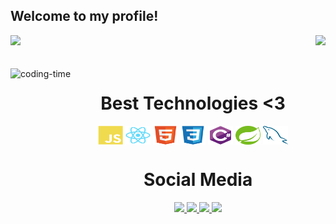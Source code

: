 ## Welcome to my profile!

<div>
  
  <img height="180em" src="https://github-readme-stats.vercel.app/api?username=JoaoNascimento1802&show_icons=true&theme=great-gatsby&include_all_commits=true&count_private=true"/>
  <img align="right" height="180em" src="https://github-readme-stats.vercel.app/api/top-langs/?username=JoaoNascimento1802&layout=compact&langs_count=16&theme=great-gatsby"/>
</div>
<br>

<div align="center"> 
  <div style="display: inline_block"><br>
    <img align="left" height="250" alt="coding-time" src="https://tenor.com/URzQ.gif">
    <h1 align="center">Best Technologies <3</h1>
    <img align="center" height="30" width="40" alt="js-icon" src="https://raw.githubusercontent.com/devicons/devicon/master/icons/javascript/javascript-plain.svg">
    <img align="center" height="30" width="40" alt="react-icon" src="https://raw.githubusercontent.com/devicons/devicon/master/icons/react/react-original.svg">
    <img align="center" height="30" width="40" alt="html-icon" src="https://raw.githubusercontent.com/devicons/devicon/master/icons/html5/html5-original.svg">
    <img align="center" height="30" width="40" alt="css-icon" src="https://raw.githubusercontent.com/devicons/devicon/master/icons/css3/css3-original.svg">
    <img align="center" height="30" width="40" alt="csharp-icon" src="https://raw.githubusercontent.com/devicons/devicon/master/icons/csharp/csharp-original.svg">
    <img align="center" height="30" width="40" alt="spring-icon" src="https://raw.githubusercontent.com/devicons/devicon/master/icons/spring/spring-original.svg">
    <img align="center" height="30" width="40" alt="mysql-icon" src="https://raw.githubusercontent.com/devicons/devicon/master/icons/mysql/mysql-original.svg">
  </div>

  <h1 align="center">Social Media</h1>
  <a href="mailto:joao.emanuel.pn@gmail.com">
    <img width="30" src="https://upload.wikimedia.org/wikipedia/commons/8/8c/Gmail_Icon.svg">
  </a>
  <a href="https://www.linkedin.com/in/joaonascimento1802">
    <img width="25" src="https://upload.wikimedia.org/wikipedia/commons/c/ca/LinkedIn_logo_initials.png">
  </a>
  <a href="https://www.instagram.com/_emanuelnasc">
    <img width="25" src="https://upload.wikimedia.org/wikipedia/commons/a/a5/Instagram_icon.png">
  </a>
  <a href="https://discord.gg/938948899249467532">
    <img width="30" src="https://upload.wikimedia.org/wikipedia/en/6/60/Discord.png">
  </a>
</div>

